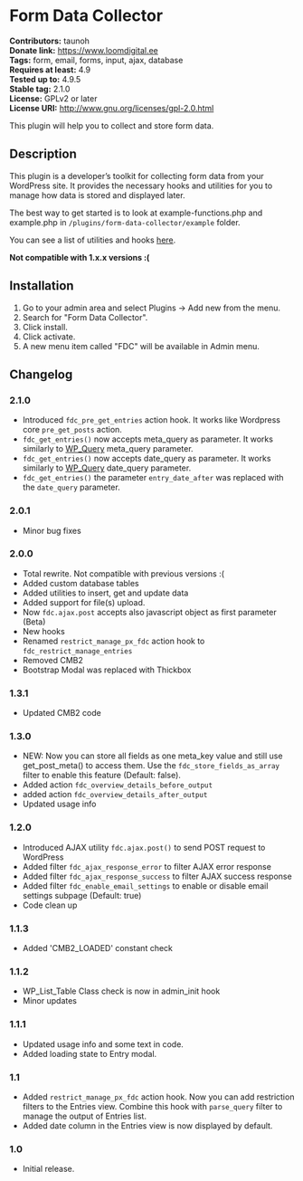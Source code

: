 # Form Data Collector

**Contributors:** taunoh<br>
**Donate link:** https://www.loomdigital.ee<br>
**Tags:** form, email, forms, input, ajax, database<br>
**Requires at least:** 4.9<br>
**Tested up to:** 4.9.5<br>
**Stable tag:** 2.1.0<br>
**License:** GPLv2 or later<br>
**License URI:** http://www.gnu.org/licenses/gpl-2.0.html

This plugin will help you to collect and store form data.


## Description

This plugin is a developer’s toolkit for collecting form data from your WordPress site. It provides the necessary hooks and utilities for you to manage how data is stored and displayed later.

The best way to get started is to look at example-functions.php and example.php in `/plugins/form-data-collector/example` folder.

You can see a list of utilities and hooks [here](https://github.com/taunoha/form-data-collector/wiki/).

**Not compatible with 1.x.x versions :(**

## Installation

1. Go to your admin area and select Plugins -> Add new from the menu.
2. Search for "Form Data Collector".
3. Click install.
4. Click activate.
5. A new menu item called "FDC" will be available in Admin menu.

## Changelog

### 2.1.0
* Introduced `fdc_pre_get_entries` action hook. It works like Wordpress core `pre_get_posts` action.
* `fdc_get_entries()` now accepts meta_query as parameter. It works similarly to [WP_Query](https://codex.wordpress.org/Class_Reference/WP_Query#Custom_Field_Parameters) meta_query parameter.
* `fdc_get_entries()` now accepts date_query as parameter. It works similarly to [WP_Query](https://codex.wordpress.org/Class_Reference/WP_Query#Date_Parameters) date_query parameter.
* `fdc_get_entries()` the parameter `entry_date_after` was replaced with the `date_query` parameter.

### 2.0.1
* Minor bug fixes

### 2.0.0
* Total rewrite. Not compatible with previous versions :(
* Added custom database tables
* Added utilities to insert, get and update data
* Added support for file(s) upload.
* Now `fdc.ajax.post` accepts also javascript object as first parameter (Beta)
* New hooks
* Renamed `restrict_manage_px_fdc` action hook to `fdc_restrict_manage_entries`
* Removed CMB2
* Bootstrap Modal was replaced with Thickbox

### 1.3.1
* Updated CMB2 code

### 1.3.0
* NEW: Now you can store all fields as one meta_key value and still use get_post_meta() to access them. Use the `fdc_store_fields_as_array` filter to enable this feature (Default: false).
* Added action `fdc_overview_details_before_output`
* added action `fdc_overview_details_after_output`
* Updated usage info

### 1.2.0
* Introduced AJAX utility `fdc.ajax.post()` to send POST request to WordPress
* Added filter `fdc_ajax_response_error` to filter AJAX error response
* Added filter `fdc_ajax_response_success` to filter AJAX success response
* Added filter `fdc_enable_email_settings` to enable or disable email settings subpage (Default: true)
* Code clean up

### 1.1.3
* Added 'CMB2_LOADED' constant check

### 1.1.2
* WP_List_Table Class check is now in admin_init hook
* Minor updates

### 1.1.1
* Updated usage info and some text in code.
* Added loading state to Entry modal.

### 1.1
* Added `restrict_manage_px_fdc` action hook. Now you can add restriction filters to the Entries view. Combine this hook with `parse_query` filter to manage the output of Entries list.
* Added date column in the Entries view is now displayed by default.

### 1.0
* Initial release.
